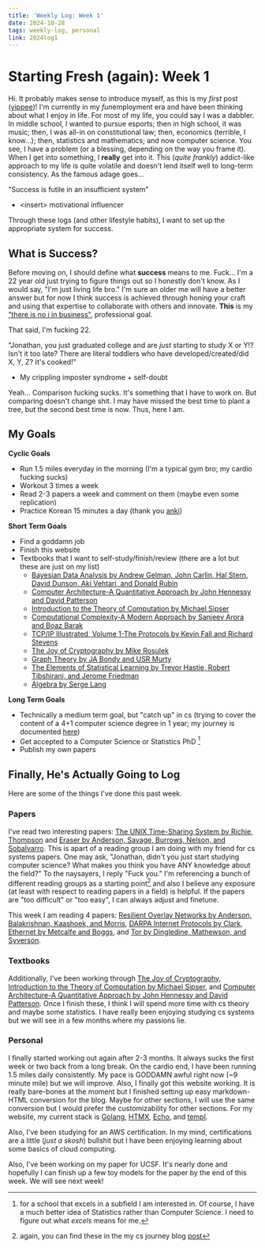 ```yaml
---
title: 'Weekly Log: Week 1' 
date: 2024-10-28
tags: weekly-log, personal
link: 2024log1
---
```


# Starting Fresh (again): Week 1

Hi. It probably makes sense to introduce myself, as this is my *first* post ([yippee](https://youtube.com/shorts/Qu7KFMn54Bk?si=znTyhUGYlGsGfBst))! I'm currently in my *fun*employment era and have been thinking about what I enjoy in life. For most of my life, you could say I was a dabbler. In middle school, I wanted to pursue esports; then in high school, it was music; then, I was all-in on constitutional law; then, economics (terrible, I know...); then, statistics and mathematics; and now computer science. You see, I have a problem (or a blessing, depending on the way you frame it). When I get into something, I **really** get into it. This (*quite frankly*) addict-like approach to my life is quite volatile and doesn't lend itself well to long-term consistency. As the famous adage goes...

"Success is futile in an insufficient system"
- \<insert\> motivational influencer

Through these logs (and other lifestyle habits), I want to set up the appropriate system for success. 

## What is Success?

Before moving on, I should define what **success** means to me. Fuck... I'm a 22 year old just trying to figure things out so I honestly don't know. As I would say, "I'm just living life bro." I'm sure an older me will have a better answer but for now I think success is achieved through honing your craft and using that expertise to collaborate with others and innovate. **This** is my ["there is no i in business"](https://www.youtube.com/watch?v=ROaj3bCpZEM&ab_channel=InternetHistorian), professional goal.

That said, I'm fucking 22. 

"Jonathan, you just graduated college and are *just* starting to study X or Y!? Isn't it too late? There are literal toddlers who have developed/created/did X, Y, Z? It's cooked!" 
- My crippling imposter syndrome + self-doubt

Yeah... Comparison fucking sucks. It's something that I have to work on. But comparing doesn't change shit. I may have missed the best time to plant a tree, but the second best time is now. Thus, here I am. 

## My Goals
**Cyclic Goals**
- Run 1.5 miles everyday in the morning (I'm a typical gym bro; my cardio fucking sucks)
- Workout 3 times a week
- Read 2-3 papers a week and comment on them (maybe even some replication)
- Practice Korean 15 minutes a day (thank you [anki](https://apps.ankiweb.net/))

**Short Term Goals**
- Find a goddamn job
- Finish this website
- Textbooks that I want to self-study/finish/review (there are a lot but these are just on my list)
    - [Bayesian Data Analysis by Andrew Gelman, John Carlin, Hal Stern, David Dunson, Aki Vehtari, and Donald Rubin](http://www.stat.columbia.edu/~gelman/book/)
    - [Computer Architecture-A Quantitative Approach by John Hennessy and David Patterson](https://www.amazon.com/Computer-Architecture-Quantitative-Approach-Kaufmann/dp/0128119055/ref=pd_lpo_sccl_1/142-9718449-3690637?pd_rd_w=WcuyK&content-id=amzn1.sym.4c8c52db-06f8-4e42-8e56-912796f2ea6c&pf_rd_p=4c8c52db-06f8-4e42-8e56-912796f2ea6c&pf_rd_r=T45BBX6JHQ95B3ZSA428&pd_rd_wg=akLZP&pd_rd_r=2611a6b9-3525-466f-8552-6f5fe6acc060&pd_rd_i=0128119055&psc=1)
    - [Introduction to the Theory of Computation by Michael Sipser](https://www.amazon.com/Introduction-Theory-Computation-Michael-Sipser/dp/113318779X)
    - [Computational Complexity-A Modern Approach by Sanjeev Arora and Boaz Barak](https://theory.cs.princeton.edu/complexity/book.pdf)
    - [TCP/IP Illustrated, Volume 1-The Protocols by Kevin Fall and Richard Stevens](https://www.amazon.com/TCP-Illustrated-Vol-Addison-Wesley-Professional/dp/0201633469)
    - [The Joy of Cryptography by Mike Rosulek](https://joyofcryptography.com/)
    - [Graph Theory by JA Bondy and USR Murty](https://www.amazon.com/Graph-Theory-Graduate-Texts-Mathematics/dp/1849966907)
    - [The Elements of Statistical Learning by Trevor Hastie, Robert Tibshirani, and Jerome Friedman](https://hastie.su.domains/Papers/ESLII.pdf)
    - [Algebra by Serge Lang](https://www.amazon.com/Algebra-Graduate-Texts-Mathematics-Serge/dp/038795385X)

**Long Term Goals**
- Technically a medium term goal, but "catch up" in cs (trying to cover the content of a 4+1 computer science degree in 1 year; my journey is documented [here](tmcs))
- Get accepted to a Computer Science or Statistics PhD [^1]
- Publish my own papers

[^1]: for a school that excels in a subfield I am interested in. Of course, I have a much better idea of Statistics rather than Computer Science. I need to figure out what *excels* means for me. 

## Finally, He's Actually Going to Log

Here are some of the things I've done this past week. 

### Papers
I've read two interesting papers: [The UNIX Time-Sharing System by Richie, Thompson](https://dsf.berkeley.edu/cs262/unix.pdf) and [Eraser by Anderson, Savage, Burrows, Nelson, and Sobalvarro](https://cseweb.ucsd.edu/~savage/papers/Tocs97.pdf). This is apart of a reading group I am doing with my friend for cs systems papers. One may ask, "Jonathan, didn't you just start studying computer science? What makes you think you have ANY knowledge about the field?" To the naysayers, I reply "Fuck you." I'm referencing a bunch of different reading groups as a starting point[^2] and also I believe any exposure (at least with respect to reading papers in a field) is helpful. If the papers are "too difficult" or "too easy", I can always adjust and finetune. 

This week I am reading 4 papers: [Resilient Overlay Networks by Anderson, Balakrishnan, Kaashoek, and Morris](https://www.cs.cmu.edu/~dga/papers/ron-sosp2001.pdf), [DARPA Internet Protocols by Clark](http://ccr.sigcomm.org/archive/1995/jan95/ccr-9501-clark.pdf), [Ethernet by Metcalfe and Boggs](https://ethernethistory.typepad.com/papers/EthernetPaper.pdf), and [Tor by Dingledine, Mathewson, and Syverson](https://svn-archive.torproject.org/svn/projects/design-paper/tor-design.pdf).

[^2]: again, you can find these in the my cs journey blog [post](tmcs)

### Textbooks
Additionally, I've been working through [The Joy of Cryptography](https://joyofcryptography.com/), [Introduction to the Theory of Computation by Michael Sipser](https://www.amazon.com/Introduction-Theory-Computation-Michael-Sipser/dp/113318779X), and [Computer Architecture-A Quantitative Approach by John Hennessy and David Patterson](https://www.amazon.com/Computer-Architecture-Quantitative-Approach-Kaufmann/dp/0128119055/ref=pd_lpo_sccl_1/142-9718449-3690637?pd_rd_w=WcuyK&content-id=amzn1.sym.4c8c52db-06f8-4e42-8e56-912796f2ea6c&pf_rd_p=4c8c52db-06f8-4e42-8e56-912796f2ea6c&pf_rd_r=T45BBX6JHQ95B3ZSA428&pd_rd_wg=akLZP&pd_rd_r=2611a6b9-3525-466f-8552-6f5fe6acc060&pd_rd_i=0128119055&psc=1). Once I finish these, I think I will spend more time with cs theory and maybe some statistics. I have really been enjoying studying cs systems but we will see in a few months where my passions lie. 

### Personal
I finally started working out again after 2-3 months. It always sucks the first week or two back from a long break. On the cardio end, I have been running 1.5 miles daily consistently. My pace is GODDAMN awful right now (~9 minute mile) but we will improve. Also, I finally got this website working. It is really bare-bones at the moment but I finished setting up easy markdown-HTML conversion for the blog. Maybe for other sections, I will use the same conversion but I would prefer the customizability for other sections. For my website, my current stack is [Golang](https://go.dev/), [HTMX](https://htmx.org/), [Echo](https://echo.labstack.com/), and [templ](https://templ.guide/).

Also, I've been studying for an AWS certification. In my mind, certifications are a little (*just a skosh*) bullshit but I have been enjoying learning about some basics of cloud computing. 

Also, I've been working on my paper for UCSF. It's nearly done and hopefully I can finish up a few toy models for the paper by the end of this week. We will see next week!
